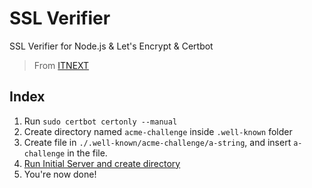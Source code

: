 # SSL Verifier
SSL Verifier for Node.js &amp; Let's Encrypt &amp; Certbot

> From [ITNEXT](https://itnext.io/node-express-letsencrypt-generate-a-free-ssl-certificate-and-run-an-https-server-in-5-minutes-a730fbe528ca)

## Index
1. Run `sudo certbot certonly --manual`
2. Create directory named `acme-challenge` inside `.well-known` folder
3. Create file in `./.well-known/acme-challenge/a-string`, and insert `a-challenge` in the file.
4. [Run Initial Server and create directory](init.js)
5. You're now done!
